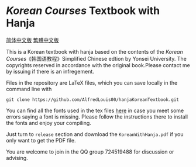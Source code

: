 # *Korean Courses* Textbook with Hanja
[简体中文版](readme-SC.md) [繁體中文版](readme-TC.md)

This is a Korean textbook with hanja based on the contents of the *Korean Courses*《韩国语教程》Simplified Chinese edtion by Yonsei University. The copyrights reserved in accordance with the original book.Please contact me by issuing if there is an infregement.

Files in the repository are LaTeX files, which you can save locally in the command line with 
```
git clone https://github.com/AlfredLouis00/hanjaKoreanTextbook.git
```
You can find all the fonts used in the tex files [here](http://cheonhyeong.com/English/download.html) in case you meet some errors saying a font is missing. Please follow the instructions there to install the fonts and enjoy your compiling.

Just turn to `release` section and download the `KoreanWithHanja.pdf` if you only want to get the PDF file.

You are welcome to join in the QQ group 724519488 for discussion or advising.
